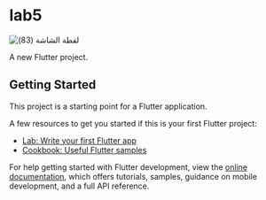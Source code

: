 # lab5
![‏‏لقطة الشاشة (83)](https://user-images.githubusercontent.com/117648037/204387130-6781c3a3-0d0a-46b0-9998-d59c6b528b79.png)

A new Flutter project.

## Getting Started

This project is a starting point for a Flutter application.

A few resources to get you started if this is your first Flutter project:

- [Lab: Write your first Flutter app](https://docs.flutter.dev/get-started/codelab)
- [Cookbook: Useful Flutter samples](https://docs.flutter.dev/cookbook)

For help getting started with Flutter development, view the
[online documentation](https://docs.flutter.dev/), which offers tutorials,
samples, guidance on mobile development, and a full API reference.
